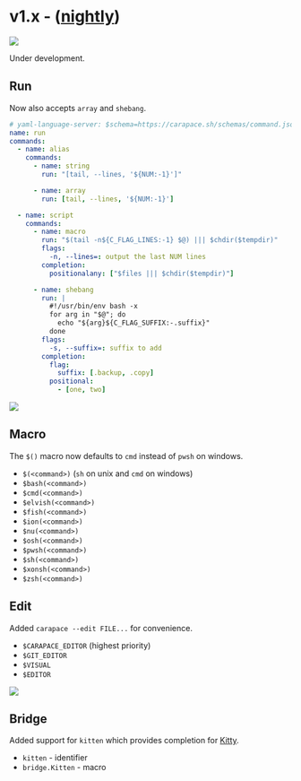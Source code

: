 # v1.x - ([nightly](../install/selfupdate.md))

![](./v1.x/banner.png)

Under development.


## Run

Now also accepts `array` and `shebang`.

```yaml
# yaml-language-server: $schema=https://carapace.sh/schemas/command.json
name: run
commands:
  - name: alias
    commands:
      - name: string
        run: "[tail, --lines, '${NUM:-1}']"

      - name: array
        run: [tail, --lines, '${NUM:-1}']

  - name: script
    commands:
      - name: macro
        run: "$(tail -n${C_FLAG_LINES:-1} $@) ||| $chdir($tempdir)"
        flags:
          -n, --lines=: output the last NUM lines
        completion:
          positionalany: ["$files ||| $chdir($tempdir)"]

      - name: shebang
        run: |
          #!/usr/bin/env bash -x
          for arg in "$@"; do
            echo "${arg}${C_FLAG_SUFFIX:-.suffix}"
          done
        flags:
          -s, --suffix=: suffix to add
        completion:
          flag:
            suffix: [.backup, .copy]
          positional:
            - [one, two]
```

![](./v1.x/run.cast)

## Macro

The `$()` macro now defaults to `cmd` instead of `pwsh` on windows.

- `$(<command>)` (`sh` on unix and `cmd` on windows)
- `$bash(<command>)`
- `$cmd(<command>)`
- `$elvish(<command>)`
- `$fish(<command>)`
- `$ion(<command>)`
- `$nu(<command>)`
- `$osh(<command>)`
- `$pwsh(<command>)`
- `$sh(<command>)`
- `$xonsh(<command>)`
- `$zsh(<command>)`

## Edit

Added `carapace --edit FILE...` for convenience.

- `$CARAPACE_EDITOR` (highest priority)
- `$GIT_EDITOR`
- `$VISUAL`
- `$EDITOR`

![](./v1.x/edit.cast)

## Bridge

Added support for `kitten` which provides completion for [Kitty](https://sw.kovidgoyal.net/kitty/).

- `kitten` - identifier
- `bridge.Kitten` - macro
